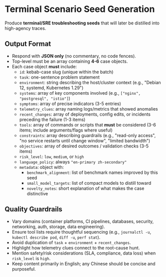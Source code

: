 # Terminal Scenario Seed Generation

Produce **terminal/SRE troubleshooting seeds** that will later be distilled into high-agency traces.

## Output Format

- Respond with **JSON only** (no commentary, no code fences).
- Top-level must be an array containing **4-6** case objects.
- Each case object **must** include:
  - `id`: kebab-case slug (unique within the batch)
  - `task`: one-sentence problem statement
  - `environment`: string describing the host/cluster context (e.g., "Debian 12, systemd, Kubernetes 1.29")
  - `systems`: array of key components involved (e.g., `["nginx", "postgresql", "istio"]`)
  - `symptoms`: array of precise indicators (3-5 entries)
  - `telemetry_clues`: array naming logs/metrics that showed anomalies
  - `recent_changes`: array of deployments, config edits, or incidents preceding the failure (1-3 items)
  - `tools`: array of commands or scripts that **must** be considered (3-6 items; include arguments/flags where useful)
  - `constraints`: array describing guardrails (e.g., "read-only access", "no service restarts until change window", "limited bandwidth")
  - `objectives`: array of desired outcomes / validation checks (3-5 items)
  - `risk_level`: `low`, `medium`, or `high`
  - `language_policy`: always `"en-primary zh-secondary"`
  - `metadata`: object with:
    - `benchmark_alignment`: list of benchmark names improved by this seed
    - `small_model_targets`: list of compact models to distill toward
    - `novelty_notes`: short explanation of what makes the case distinctive

## Quality Guardrails

- Vary domains (container platforms, CI pipelines, databases, security, networking, auth, storage, data engineering).
- Ensure tool lists require thoughtful sequencing (e.g., `journalctl -u`, `kubectl describe pod`, `diff -u`, `perf stat`).
- Avoid duplication of `task` + `environment` + `recent_changes`.
- Highlight how telemetry clues connect to the root-cause hunt.
- Mention safety/risk considerations (SLA, compliance, data loss) when `risk_level` is `high`.
- Keep content primarily in English; any Chinese should be concise and purposeful.

